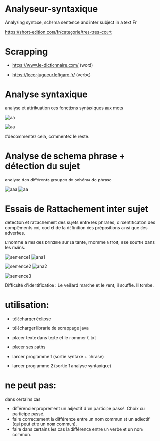 # Analyseur-syntaxique

Analysing syntaxe, schema sentence and inter subject in a text Fr

https://short-edition.com/fr/categorie/tres-tres-court

<h1> Scrapping </h1>

 - https://www.le-dictionnaire.com/ (word)
 
 - https://leconjugueur.lefigaro.fr/ (verbe)
 
 
<h1> Analyse syntaxique</h1>
 
 analyse et attribuation des fonctions syntaxiques aux mots
 
![aa](https://user-images.githubusercontent.com/54853371/83953960-267a9900-a845-11ea-8c8f-2f0da2541677.png)

![aa](https://user-images.githubusercontent.com/54853371/83954054-f7b0f280-a845-11ea-8c29-9e5a339b805e.png)

#décommentez cela, commentez le reste.

 
<h1> Analyse de schema phrase + détection du sujet</h1>
 
 analyse des différents groupes de schéma de phrase
 
 ![aaa](https://user-images.githubusercontent.com/54853371/83954395-1e245d00-a849-11ea-98fc-f0a761cb080a.png)
 ![aa](https://user-images.githubusercontent.com/54853371/83953983-575ace00-a845-11ea-9f1e-965291ea2321.png)
 
<h1>Essais de Rattachement inter sujet</h1>

détection et rattachement des sujets entre les phrases, di'dentification des compléments coi, cod et de la définition des prépositions ainsi que des adverbes.

L'homme a mis des brindille sur sa tante, l'homme a froit, il se souffle dans les mains.

![sentence1](https://user-images.githubusercontent.com/54853371/83954299-4f505d80-a848-11ea-8dd5-de251d92ee6f.png)
![ana1](https://user-images.githubusercontent.com/54853371/83954301-524b4e00-a848-11ea-9170-04c71160833b.png)

![sentence2](https://user-images.githubusercontent.com/54853371/83954300-50818a80-a848-11ea-8e36-c611675e1909.png)
![ana2](https://user-images.githubusercontent.com/54853371/83954302-55ded500-a848-11ea-82ba-bb65184e7b1b.png)

![sentence3](https://user-images.githubusercontent.com/54853371/83954342-950d2600-a848-11ea-9436-9e392aec8dfd.png)

Difficulté d'identification : Le veillard marche et le vent, il souffle. <strong>Il</strong> tombe.


<h1>utilisation:</h1>

- télécharger éclipse

- télécharger librarie de scrappage java

- placer texte dans texte et le nommer 0.txt

- placer ses paths

- lancer programme 1 (sortie syntaxe + phrase)

- lancer programme 2 (sortie 1 analyse syntaxique)

<h1> ne peut pas:  </h1>

 dans certains cas

 - différencier proprement un adjectif d'un participe passé. Choix du participe passé.
 - faire correctement la différence entre un nom commun et un adjectif (qui peut etre un nom commun).
 - faire dans certains les cas la différence entre un verbe et un nom commun. 
